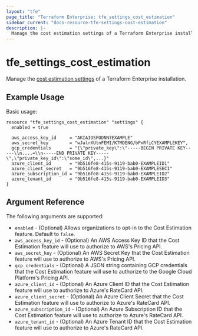 ```yaml
---
layout: "tfe"
page_title: "Terraform Enterprise: tfe_settings_cost_estimation"
sidebar_current: "docs-resource-tfe-settings-cost-estimation"
description: |-
  Manage the cost estimation settings of a Terraform Enterprise installation.
---
```


# tfe_settings_cost_estimation

Manage the [cost estimation settings](https://www.terraform.io/cloud-docs/api-docs/admin/settings#list-cost-estimation-settings) of a Terraform Enterprise installation.

## Example Usage

Basic usage:

```hcl
resource "tfe_settings_cost_estimation" "settings" {
  enabled = true

  aws_access_key_id     = "AKIAIOSFODNN7EXAMPLE"
  aws_secret_key        = "wJalrXUtnFEMI/K7MDENG/bPxRfiCYEXAMPLEKEY",
  gcp_credentials       = "{\"private_key\":\"-----BEGIN PRIVATE KEY-----\\n....=\\n-----END PRIVATE KEY-----\",\"private_key_id\":\"some_id\",...}"
  azure_client_id       = "9b516fe8-415s-9119-bab0-EXAMPLEID1"
  azure_client_secret   = "9b516fe8-415s-9119-bab0-EXAMPLESEC1"
  azure_subscription_id = "9b516fe8-415s-9119-bab0-EXAMPLEID2"
  azure_tenant_id       = "9b516fe8-415s-9119-bab0-EXAMPLEID3"
}
```

## Argument Reference

The following arguments are supported:

* `enabled` - (Optional) Allows organizations to opt-in to the Cost Estimation feature. Default to `false`.
* `aws_access_key_id` - (Optional) An AWS Access Key ID that the Cost Estimation feature will use to authorize to AWS's Pricing API.
* `aws_secret_key` - (Optional) An AWS Secret Key that the Cost Estimation feature will use to authorize to AWS's Pricing API.
* `gcp_credentials` - (Optional) A JSON string containing GCP credentials that the Cost Estimation feature will use to authorize to the Google Cloud Platform's Pricing API.
* `azure_client_id` - (Optional) An Azure Client ID that the Cost Estimation feature will use to authorize to Azure's RateCard API.
* `azure_client_secret` - (Optional) An Azure Client Secret that the Cost Estimation feature will use to authorize to Azure's RateCard API.
* `azure_subscription_id` - (Optional) An Azure Subscription ID that the Cost Estimation feature will use to authorize to Azure's RateCard API.
* `azure_tenant_id` - (Optional) An Azure Tenant ID that the Cost Estimation feature will use to authorize to Azure's RateCard API.
